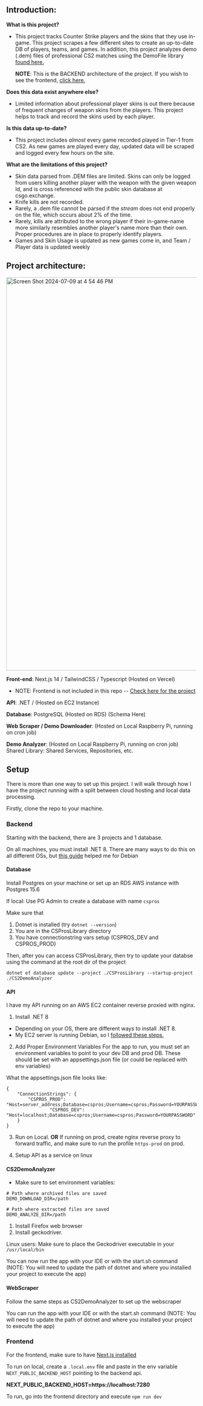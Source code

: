 ## Introduction:

**What is this project?**

- This project tracks Counter Strike players and the skins that they use in-game. This project scrapes a few different sites to create an up-to-date DB of players, teams, and games.
  In addition, this project analyzes demo (.dem) files of professional CS2 matches using the DemoFile library [found here.](https://github.com/saul/demofile-net)

  **NOTE**: This is the BACKEND architecture of the project. If you wish to see the frontend, [click here.](https://github.com/liamkyoung/cspros-frontend)

**Does this data exist anywhere else?**

- Limited information about professional player skins is out there because of frequent changes of weapon skins from the players. This project helps to track and record the skins used by each player.

**Is this data up-to-date?**

- This project includes _almost_ every game recorded played in Tier-1 from CS2. As new games are played every day, updated data will be scraped and logged every few hours on the site.

**What are the limitations of this project?**

- Skin data parsed from .DEM files are limited. Skins can only be logged from users killing another player with the weapon with the given weapon Id, and is cross referenced with the public skin database at csgo.exchange.
- Knife kills are not recorded.
- Rarely, a .dem file cannot be parsed if the _stream_ does not end properly on the file, which occurs about 2% of the time.
- Rarely, kills are attributed to the wrong player if their in-game-name more similarly resembles another player's name more than their own. Proper procedures are in place to properly identify players.
- Games and Skin Usage is updated as new games come in, and Team / Player data is updated weekly

## Project architecture:

<img width="1040" alt="Screen Shot 2024-07-09 at 4 54 46 PM" src="https://github.com/liamkyoung/cs2-demoanalyzer/assets/52087920/63553649-7b91-4f20-bd03-a1a8cd77e538">

**Front-end**: Next.js 14 / TailwindCSS / Typescript (Hosted on Vercel)
- NOTE: Frontend is not included in this repo -- [Check here for the project](https://github.com/liamkyoung/cspros-frontend)
  
**API**: .NET / (Hosted on EC2 Instance)

**Database**: PostgreSQL (Hosted on RDS) (Schema Here)

**Web Scraper / Demo Downloader**: (Hosted on Local Raspberry Pi, running on cron job)

**Demo Analyzer**: (Hosted on Local Raspberry Pi, running on cron job)
Shared Library: Shared Services, Repositories, etc.

## Setup

There is more than one way to set up this project. I will walk through how I have the project running with a split between cloud hosting and local data processing.

Firstly, clone the repo to your machine.

### Backend

Starting with the backend, there are 3 projects and 1 database.

On all machines, you must install .NET 8. There are many ways to do this on all different OSs, but [this guide](<(https://learn.microsoft.com/en-us/dotnet/core/install/linux-debian)>) helped me for Debian

#### Database

Install Postgres on your machine or set up an RDS AWS instance with Postgres 15.6

If local:
Use PG Admin to create a database with name
`cspros`

Make sure that

1. Dotnet is installed (try `dotnet --version`)
2. You are in the CSProsLibrary directory
3. You have connectionstring vars setup
   (CSPROS_DEV and CSPROS_PROD)

Then, after you can access CSProsLibrary, then try to update your databse using the command at the root dir of the project

```
dotnet ef database update --project ./CSProsLibrary --startup-project ./CS2DemoAnalyzer
```

#### API

I have my API running on an AWS EC2 container reverse proxied with nginx.

1. Install .NET 8

- Depending on your OS, there are different ways to install .NET 8.
- My EC2 server is running Debian, so I [followed these steps.](https://learn.microsoft.com/en-us/dotnet/core/install/linux-debian)

2. Add Proper Environment Variables
   For the app to run, you must set an environment variables to point to your dev DB and prod DB. These should be set with an appsettings.json file (or could be replaced with env variables)

What the appsettings.json file looks like:

```
{
	"ConnectionStrings": {
		"CSPROS_PROD": "Host=server_address;Database=cspros;Username=cspros;Password=YOURPASSWORD",
                "CSPROS_DEV": "Host=localhost;Database=cspros;Username=cspros;Password=YOURPASSWORD"
	}
}
```

3. Run on Local.
   **OR**
   If running on prod, create nginx reverse proxy to forward traffic, and make sure to run the profile `https-prod` on prod.

4. Setup API as a service on linux

#### CS2DemoAnalyzer

- Make sure to set environment variables:

```
# Path where archived files are saved
DEMO_DOWNLOAD_DIR=/path

# Path where extracted files are saved
DEMO_ANALYZE_DIR=/path
```

1. Install Firefox web browser
2. Install geckodriver.

Linux users: Make sure to place the Geckodriver executable in your `/usr/local/bin`

You can now run the app with your IDE or with the start.sh command (NOTE: You will need to update the path of dotnet and where you installed your project to execute the app)

#### WebScraper

Follow the same steps as CS2DemoAnalyzer to set up the webscraper

You can run the app with your IDE or with the start.sh command (NOTE: You will need to update the path of dotnet and where you installed your project to execute the app)

### Frontend

For the frontend, make sure to have [Next.js installed](https://nextjs.org/docs/getting-started/installation)

To run on local, create a `.local.env` file and paste in the env variable `NEXT_PUBLIC_BACKEND_HOST` pointing to the backend api.

**NEXT_PUBLIC_BACKEND_HOST=https://localhost:7280**

To run, go into the frontend directory and execute `npm run dev`


